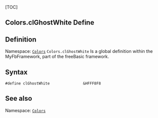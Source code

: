 [TOC]
## Colors.clGhostWhite Define

## Definition
Namespace: [`Colors`](Colors.md)
`Colors.clGhostWhite` Is a global definition within the MyFbFramework, part of the freeBasic framework.
## Syntax

```freeBasic
#define clGhostWhite               &HFFF8F8
```

## See also
Namespace: [`Colors`](Colors.md)
